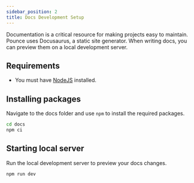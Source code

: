 ```yaml
---
sidebar_position: 2
title: Docs Development Setup
---
```


Documentation is a critical resource for making projects easy to maintain. Pounce uses Docusaurus, a static site generator. When writing docs, you can preview them on a local development server.

## Requirements

* You must have [NodeJS](https://nodejs.org/) installed.

## Installing packages

Navigate to the docs folder and use `npm` to install the required packages.

```bash
cd docs
npm ci
```

## Starting local server

Run the local development server to preview your docs changes.

```bash
npm run dev
```
